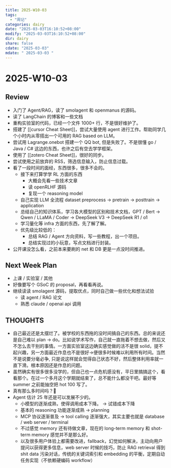 ```yaml
---
title: 2025-W10-03
tags:
  - "周记"
categories: dairy
date: "2025-03-03T16:10:52+08:00"
modify: "2025-03-03T16:10:52+08:00"
dir: dairy
share: false
cdate: "2025-03-03"
mdate: " 2025-03-03 "
---
```


# 2025-W10-03

## Review

- 入门了 Agent/RAG，读了 smolagent 和 openmanus 的源码。
- 读了 LangChain 的博客和一些文档
- 重构实验室的代码，已经一个文件 1000+ 行，不是很好维护了。
- 搭建了 [[cursor Cheat Sheet]]，尝试大量使用 agent 进行工作。帮助同学几个小时内从零搭出一个可用的 RAG based on LLM。
- 尝试用 Lagrange.onebot 搭建一个 QQ bot, 但是失败了。不是很懂 go / Java / C# 这边的东西，也许之后有空去学学框架。
- 使用了 [[zotero Cheat Sheet]]，很好的同步。
- 尝试使用之前放弃的 RSS，筛选信息输入，防止信息过载。
- 看了一段时间的面经，东西很多，很多不会的。
	- 接下来打算学学 RL 方面的东西
		- 大概会先看一些技术文章
		- 读 openRLHF 源码
		- 复现一个 reasoning model
	- 自己实现 LLM 全流程 dataset preprocess -> pretrain -> posttrain -> application
	- 总结自己的知识体系，学习各大模型的区别和技术文档，GPT / Bert -> Qwen / LLaMA / Coder -> DeepSeek V3 -> DeepSeek R1 / o1
	- 学习量化等 infra 方面的东西，先了解了解。
	- 优先级比较低的：
		- 总结 RAG / Agent 方向资料，写一些教程，出一个项目。
		- 总结实现过的小玩意，写点文档进行封装。
- 公开课没怎么看，之前本来要刷的 net 和 DB 更是一点没时间推进。

## Next Week Plan

- 上课 / 实验室 / 其他
- 好像要写个 GSoC 的 proposal，再看看再说。
- 继续读读 smolagent 源码，提取优点，同时自己做一些优化和想法试验
	- 读 agent / RAG 论文
	- 熟悉 claude / openai api 调用

## THOUGHTS

- 自己最近还是太摆烂了。被学校的东西拖的没时间搞自己的东西。总的来说还是自己难以 plan -> do。比如说学术写作，自己就一直拖着不想去做，然后又不怎么去干别的事情。一方面实验室这边确实感觉做的活不是很 solid，提不起兴趣，另一方面最近作息也不是很好->便很多时候难以利用所有时间。当然不是说要分毫必争, 只是说这样就会觉得自己状态不好，然后整体利用率就一直下滑。根本原因还是作息的问题。
- 虽然确实有很多很多没学的，但自己也一点危机感没有，平日里搞搞这个，看看那个。在过一个多月这个学期就结束了，总不能什么都没干吧。最好等 summer 之前能抽空把 hot 100 写了。
- 真有那么多时间吗？🤕
- Agent 估计 25 年还是可以发展不少的。
	- 小模型的逐渐成熟，使得调用成本下降。 -> 试错成本下降
	- 基本的 reasoning 功能逐渐成熟 -> planning
	- MCP 协议逐渐普及 -> tool calling 逐渐强大，其实主要也就是 database / web server / terminal
	- 不过感觉 memory 还有待做文章，现在的 long-term memory 和 shot-term memory 感觉并不是那么好。
	- 以及很多用户体验上都需要改进，fallback，幻觉如何解决，主动向用户提问以获得更多信息，web server 时候的技巧，防止 RAG retrieval 得到 shit data 污染对话，传统的关键词索引和 embedding 的平衡，定期自动任务实现（不依赖硬编码 workflow）
